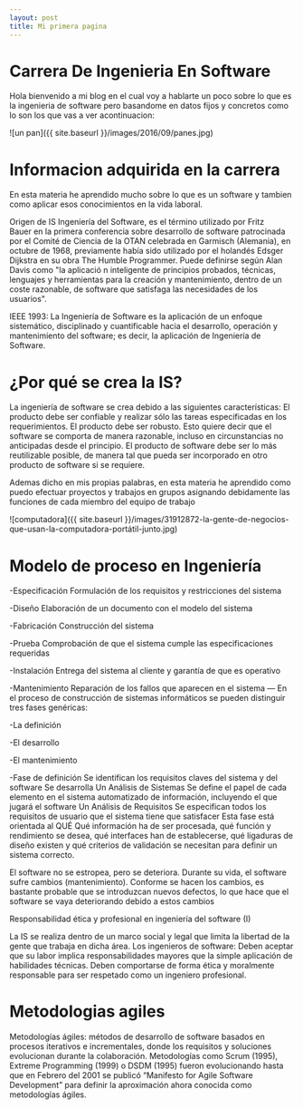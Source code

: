 ```yaml
---
layout: post
title: Mi primera pagina
---
```

# Carrera De Ingenieria En Software
Hola bienvenido a mi blog en el cual voy a hablarte un poco sobre lo que es la ingenieria de software pero basandome en datos fijos y concretos como lo son los que vas a ver acontinuacion:



![un pan]({{ site.baseurl }}/images/2016/09/panes.jpg)

# Informacion adquirida en la carrera
En esta materia he aprendido mucho sobre lo que es un software y tambien como aplicar esos conocimientos en la vida laboral.

Origen de IS
Ingeniería del Software, es el término utilizado por Fritz Bauer en la primera conferencia sobre desarrollo de software patrocinada por el Comité de Ciencia de la OTAN celebrada en Garmisch (Alemania), en octubre de 1968, previamente había sido utilizado por el holandés Edsger Dijkstra en su obra The Humble Programmer.
Puede definirse según Alan Davis como "la aplicació n inteligente de principios probados, técnicas, lenguajes y herramientas para la creación y mantenimiento, dentro de un coste razonable, de software que satisfaga las necesidades de los usuarios".


IEEE 1993: La Ingeniería de Software es la aplicación de un enfoque sistemático, disciplinado y cuantificable hacia el desarrollo, operación y mantenimiento del software; es decir, la aplicación de Ingeniería de Software.

# ¿Por qué se crea la IS?
La ingeniería de software se crea debido a las siguientes características:
El producto debe ser confiable y realizar sólo las tareas especificadas en los requerimientos. 
El producto debe ser robusto.
Esto quiere decir que el software se comporta de manera razonable, incluso en circunstancias no anticipadas desde el principio. 
El producto de software debe ser lo más reutilizable posible, de manera tal que pueda ser incorporado en otro producto de software si se requiere. 

Ademas dicho en mis propias palabras, en esta materia he aprendido como puedo efectuar proyectos y trabajos en grupos asignando debidamente las funciones de cada miembro del equipo de trabajo

![computadora]({{ site.baseurl }}/images/31912872-la-gente-de-negocios-que-usan-la-computadora-portátil-junto.jpg)

# Modelo de proceso en Ingeniería
-Especificación Formulación de los requisitos y restricciones del sistema

-Diseño Elaboración de un documento con el modelo del sistema

-Fabricación Construcción del sistema

-Prueba Comprobación de que el sistema cumple las especificaciones requeridas

-Instalación Entrega del sistema al cliente y garantía de que es operativo

-Mantenimiento Reparación de los fallos que aparecen en el sistema — En el proceso de construcción de sistemas informáticos se pueden distinguir tres fases genéricas:

-La definición

-El desarrollo

-El mantenimiento

-Fase de definición Se identifican los requisitos claves del sistema y del software Se desarrolla Un Análisis de Sistemas Se define el papel de cada elemento en el sistema automatizado de información, incluyendo el que jugará el software Un Análisis de Requisitos Se especifican todos los requisitos de usuario que el sistema tiene que satisfacer Esta fase está orientada al QUÉ Qué información ha de ser procesada, qué función y rendimiento se desea, qué interfaces han de establecerse, qué ligaduras de diseño existen y qué criterios de validación se necesitan para definir un sistema correcto.

El software no se estropea, pero se deteriora. Durante su vida, el software sufre cambios (mantenimiento). Conforme se hacen los cambios, es bastante probable que se introduzcan nuevos defectos, lo que hace que el software se vaya deteriorando debido a estos cambios

Responsabilidad ética y profesional en ingeniería del software (I)

La IS se realiza dentro de un marco social y legal que limita la libertad de la gente que trabaja en dicha área.
Los ingenieros de software: 
Deben aceptar que su labor implica responsabilidades mayores que la simple aplicación de habilidades técnicas.
Deben comportarse de forma ética y moralmente responsable para ser respetado como un ingeniero profesional.


# Metodologias agiles
Metodologías ágiles: métodos de desarrollo de software basados en procesos iterativos e incrementales, donde los requisitos y soluciones evolucionan durante la colaboración.
Metodologías como Scrum (1995), Extreme Programming (1999) o DSDM (1995) fueron evolucionando hasta que en Febrero del 2001 se publicó “Manifesto for Agile Software Development” para definir la aproximación ahora conocida como metodologías ágiles.




